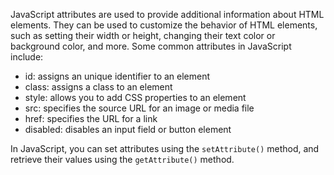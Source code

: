 JavaScript attributes are used to provide additional information about HTML elements. They can be used to customize the behavior of HTML elements, such as setting their width or height, changing their text color or background color, and more. Some common attributes in JavaScript include:

- id: assigns an unique identifier to an element
- class: assigns a class to an element
- style: allows you to add CSS properties to an element
- src: specifies the source URL for an image or media file
- href: specifies the URL for a link
- disabled: disables an input field or button element

In JavaScript, you can set attributes using the `setAttribute()` method, and retrieve their values using the `getAttribute()` method.
